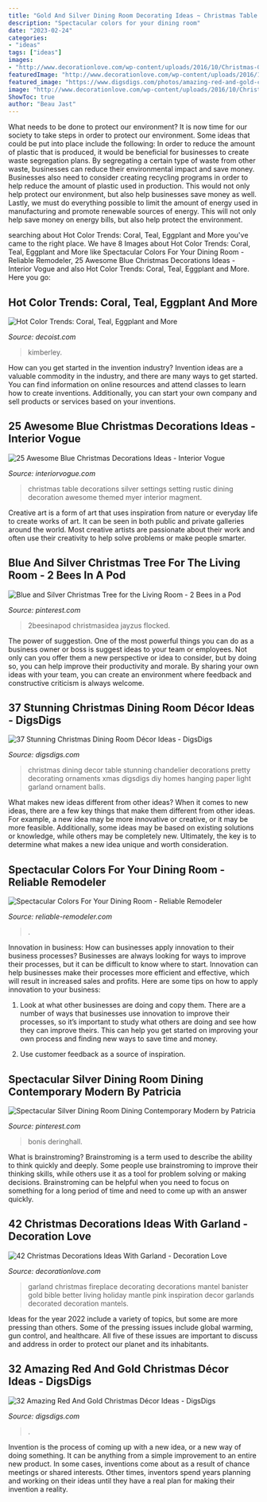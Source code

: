 ```yaml
---
title: "Gold And Silver Dining Room Decorating Ideas ~ Christmas Table Decorations Silver Settings Setting Rustic Dining Decoration Awesome Themed Myer Interior Magment"
description: "Spectacular colors for your dining room"
date: "2023-02-24"
categories:
- "ideas"
tags: ["ideas"]
images:
- "http://www.decorationlove.com/wp-content/uploads/2016/10/Christmas-Garland-Mantel-Decorating-Ideas.jpg"
featuredImage: "http://www.decorationlove.com/wp-content/uploads/2016/10/Christmas-Garland-Mantel-Decorating-Ideas.jpg"
featured_image: "https://www.digsdigs.com/photos/amazing-red-and-gold-christmas-decor-ideas-6-554x739.jpg"
image: "http://www.decorationlove.com/wp-content/uploads/2016/10/Christmas-Garland-Mantel-Decorating-Ideas.jpg"
ShowToc: true
author: "Beau Jast"
---
```



What needs to be done to protect our environment?
It is now time for our society to take steps in order to protect our environment. Some ideas that could be put into place include the following:
In order to reduce the amount of plastic that is produced, it would be beneficial for businesses to create waste segregation plans. By segregating a certain type of waste from other waste, businesses can reduce their environmental impact and save money. Businesses also need to consider creating recycling programs in order to help reduce the amount of plastic used in production. This would not only help protect our environment, but also help businesses save money as well. Lastly, we must do everything possible to limit the amount of energy used in manufacturing and promote renewable sources of energy. This will not only help save money on energy bills, but also help protect the environment.

	

		
searching about Hot Color Trends: Coral, Teal, Eggplant and More you've came to the right place. We have 8 Images about Hot Color Trends: Coral, Teal, Eggplant and More like Spectacular Colors For Your Dining Room - Reliable Remodeler, 25 Awesome Blue Christmas Decorations Ideas - Interior Vogue and also Hot Color Trends: Coral, Teal, Eggplant and More. Here you go:
		
    
## Hot Color Trends: Coral, Teal, Eggplant And More

<img loading=lazy src="https://cdn.decoist.com/wp-content/uploads/2014/07/Eclectic-dining-room-with-a-breezy-combination-of-Caribbean-Teal-and-white.jpg" onerror="this.onerror=null;this.src='https://tse2.mm.bing.net/th?id=OIP.Oj4CjYncHhOLYCbR3A8q2AHaE3&amp;pid=15.1';" alt="Hot Color Trends: Coral, Teal, Eggplant and More">

_Source: decoist.com_

>kimberley. 

	

How can you get started in the invention industry?
Invention ideas are a valuable commodity in the industry, and there are many ways to get started. You can find information on online resources and attend classes to learn how to create inventions. Additionally, you can start your own company and sell products or services based on your inventions.

    
## 25 Awesome Blue Christmas Decorations Ideas - Interior Vogue

<img loading=lazy src="http://interiorvogue.com/wp-content/uploads/2016/09/Blue-and-Silver-Christmas-Table-Setting.jpg" onerror="this.onerror=null;this.src='https://tse3.mm.bing.net/th?id=OIP.yhgh5rDkZLLd3zFkNiDPMgHaKs&amp;pid=15.1';" alt="25 Awesome Blue Christmas Decorations Ideas - Interior Vogue">

_Source: interiorvogue.com_

>christmas table decorations silver settings setting rustic dining decoration awesome themed myer interior magment. 

	

Creative art is a form of art that uses inspiration from nature or everyday life to create works of art. It can be seen in both public and private galleries around the world. Most creative artists are passionate about their work and often use their creativity to help solve problems or make people smarter.

    
## Blue And Silver Christmas Tree For The Living Room - 2 Bees In A Pod

<img loading=lazy src="https://i.pinimg.com/736x/18/f0/5a/18f05a674f49335781ca6b64ea6c3e44.jpg" onerror="this.onerror=null;this.src='https://tse1.mm.bing.net/th?id=OIP.osWniT5r_MXzyrqtcKgp2wHaJ3&amp;pid=15.1';" alt="Blue and Silver Christmas Tree for the Living Room - 2 Bees in a Pod">

_Source: pinterest.com_

>2beesinapod christmasidea jayzus flocked. 

	

The power of suggestion.
One of the most powerful things you can do as a business owner or boss is suggest ideas to your team or employees. Not only can you offer them a new perspective or idea to consider, but by doing so, you can help improve their productivity and morale. By sharing your own ideas with your team, you can create an environment where feedback and constructive criticism is always welcome.

    
## 37 Stunning Christmas Dining Room Décor Ideas - DigsDigs

<img loading=lazy src="https://www.digsdigs.com/photos/stunning-christmas-dining-room-decor-ideas-35-554x736.jpg" onerror="this.onerror=null;this.src='https://tse2.mm.bing.net/th?id=OIP.rWPgMlh0hW5_sZGExrszPgHaJ1&amp;pid=15.1';" alt="37 Stunning Christmas Dining Room Décor Ideas - DigsDigs">

_Source: digsdigs.com_

>christmas dining decor table stunning chandelier decorations pretty decorating ornaments xmas digsdigs diy homes hanging paper light garland ornament balls. 

	

What makes new ideas different from other ideas?
When it comes to new ideas, there are a few key things that make them different from other ideas. For example, a new idea may be more innovative or creative, or it may be more feasible. Additionally, some ideas may be based on existing solutions or knowledge, while others may be completely new. Ultimately, the key is to determine what makes a new idea unique and worth consideration.

    
## Spectacular Colors For Your Dining Room - Reliable Remodeler

<img loading=lazy src="https://dyj7luh3166cu.cloudfront.net/wp-content/uploads/sites/6/2017/04/Rose.jpg" onerror="this.onerror=null;this.src='https://tse3.mm.bing.net/th?id=OIP.w-YbYhjNVubDyzT02t3CQAHaFa&amp;pid=15.1';" alt="Spectacular Colors For Your Dining Room - Reliable Remodeler">

_Source: reliable-remodeler.com_

>. 

	

Innovation in business: How can businesses apply innovation to their business processes?
Businesses are always looking for ways to improve their processes, but it can be difficult to know where to start. Innovation can help businesses make their processes more efficient and effective, which will result in increased sales and profits. Here are some tips on how to apply innovation to your business: 
1. Look at what other businesses are doing and copy them. There are a number of ways that businesses use innovation to improve their processes, so it’s important to study what others are doing and see how they can improve theirs. This can help you get started on improving your own process and finding new ways to save time and money. 

2. Use customer feedback as a source of inspiration.

    
## Spectacular Silver Dining Room Dining Contemporary Modern By Patricia

<img loading=lazy src="https://i.pinimg.com/736x/84/a6/29/84a629796cbfdeb73189ac9e3754e788.jpg" onerror="this.onerror=null;this.src='https://tse4.mm.bing.net/th?id=OIP.rl1tSIO5qPiGVsHhJLjt_wHaLH&amp;pid=15.1';" alt="Spectacular Silver Dining Room Dining Contemporary Modern by Patricia">

_Source: pinterest.com_

>bonis deringhall. 

	

What is brainstroming?
Brainstroming is a term used to describe the ability to think quickly and deeply. Some people use brainstroming to improve their thinking skills, while others use it as a tool for problem solving or making decisions. Brainstroming can be helpful when you need to focus on something for a long period of time and need to come up with an answer quickly.

    
## 42 Christmas Decorations Ideas With Garland - Decoration Love

<img loading=lazy src="http://www.decorationlove.com/wp-content/uploads/2016/10/Christmas-Garland-Mantel-Decorating-Ideas.jpg" onerror="this.onerror=null;this.src='https://tse2.mm.bing.net/th?id=OIP.i4MrMd6jr3Cxx3Uk98P8QAHaLH&amp;pid=15.1';" alt="42 Christmas Decorations Ideas With Garland - Decoration Love">

_Source: decorationlove.com_

>garland christmas fireplace decorating decorations mantel banister gold bible better living holiday mantle pink inspiration decor garlands decorated decoration mantels. 

	

Ideas for the year 2022 include a variety of topics, but some are more pressing than others. Some of the pressing issues include global warming, gun control, and healthcare. All five of these issues are important to discuss and address in order to protect our planet and its inhabitants.

    
## 32 Amazing Red And Gold Christmas Décor Ideas - DigsDigs

<img loading=lazy src="https://www.digsdigs.com/photos/amazing-red-and-gold-christmas-decor-ideas-6-554x739.jpg" onerror="this.onerror=null;this.src='https://tse4.mm.bing.net/th?id=OIP.GCdySsqeh5ZeXjCvhSlsEAHaJ4&amp;pid=15.1';" alt="32 Amazing Red And Gold Christmas Décor Ideas - DigsDigs">

_Source: digsdigs.com_

>. 

	

Invention is the process of coming up with a new idea, or a new way of doing something. It can be anything from a simple improvement to an entire new product. In some cases, inventions come about as a result of chance meetings or shared interests. Other times, inventors spend years planning and working on their ideas until they have a real plan for making their invention a reality.

